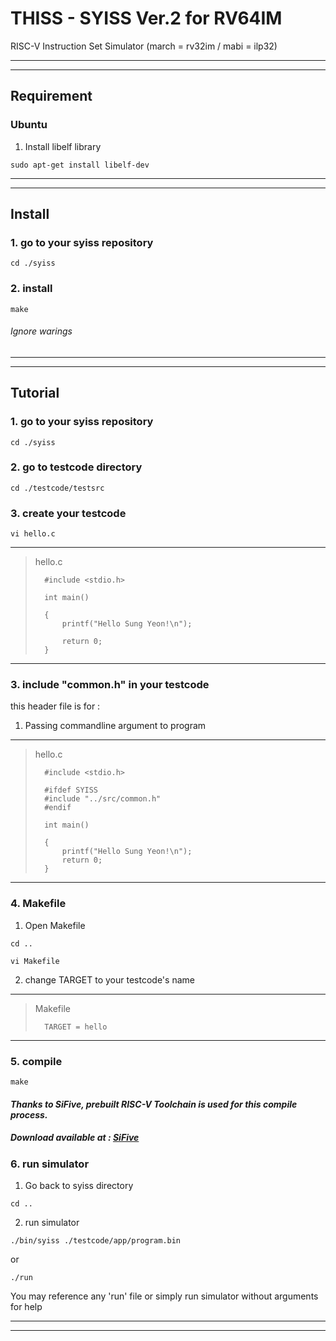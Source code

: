 # THISS - SYISS Ver.2 for RV64IM
RISC-V Instruction Set Simulator 
(march = rv32im / mabi = ilp32)

***
***

## Requirement

### Ubuntu

1. Install libelf library


```
sudo apt-get install libelf-dev
```

*** 
*** 


## Install

### 1. go to your syiss repository

```
cd ./syiss
```

### 2. install
```
make
```
###### Ignore warings

***
***

## Tutorial

### 1. go to your syiss repository

```
cd ./syiss
```

### 2. go to testcode directory

 	cd ./testcode/testsrc

### 3. create your testcode

 	vi hello.c
 
 ***
> hello.c
> 
>	 	#include <stdio.h>
>	 
>	 	int main()
>	 
>	 	{
>	 		printf("Hello Sung Yeon!\n");
>	 
>	 		return 0;
>	 	}
 
 ***


### 3. include "common.h" in your testcode

 this header file is for :
  1. Passing commandline argument to program
 	 
 ***
> hello.c
> 
>	 	#include <stdio.h>
>	 
>	 	#ifdef SYISS
>	 	#include "../src/common.h"
>	 	#endif
>	 
>	 	int main()
>	 
>	 	{
>	 		printf("Hello Sung Yeon!\n");
>	 		return 0;
>	 	}
 
 
 ***

### 4. Makefile

  1. Open Makefile

 	cd ..
 
 	vi Makefile
 
  2. change TARGET to your testcode's name

***
> Makefile
> 
>	 	TARGET = hello

***

### 5. compile

```
make
```

#### _Thanks to SiFive, prebuilt RISC-V Toolchain is used for this compile process._
##### _Download available at : [SiFive](https://www.sifive.com/boards "semifive link")_

### 6. run simulator

 1. Go back to syiss directory


```
cd ..
```


 2. run simulator


```
./bin/syiss ./testcode/app/program.bin
```


or

```
./run
```

 You may reference any 'run' file or simply run simulator without arguments for help

***
***


